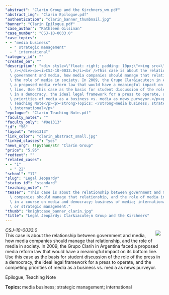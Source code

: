 ```yaml
---
"abstract": "Clarin Group and the Kirchners_wm.pdf"
"abstract_img": "Clarin Epilogue.pdf"
"authentication": "clarin_banner_thumbnail.jpg"
"banner": "Clarin Epilogue.pdf"
"case_author": "Kathleen Gilsinan"
"case_number": "CSJ-10-0033.0"
"case_topics":
- - "media business"
  - " strategic management"
  - " international"
"category_id": ""
"created_on": ""
"description": "<div style=\"float: right; padding: 10px;\"><img src=\"/casestudy/files/photos/434/clarin_abstract_small.jpg\"\
  \ /></div><p><i>CSJ-10-0033.0</i><br />This case is about the relationship between\
  \ government and media, how media companies should manage that relationship, and\
  \ the role of media in society. In 2009, the Grupo Clar&iacute;n in Argentina faced\
  \ a proposed media reform law that would have a meaningful impact on its bottom\
  \ line. Use this case as the basis for student discussion of the role of the press\
  \ in a democracy, the ideal legal framework for a press to operate, and the competing\
  \ priorities of media as a business vs. media as news purveyor.</p><p>Epilogue,\
  \ Teaching Note</p><p><strong>Topics: </strong>media business; strategic management;\
  \ international</p>"
"epologue": "Clarin Teaching Note.pdf"
"faculty_notes": ""
"faculty_only": "#9e1313"
"id": "56"
"layout": "#9e1313"
"link_color": "clarin_abstract_small.jpg"
"linked_classes": "yes"
"news_org": !!python/str "Clarín Group"
"price": "5.95"
"redtext": ""
"related_cases":
- - "1"
  - " 22"
"school": "17"
"slug": "Legal Jeopardy"
"status_id": "standard"
"teaching_note": ""
"teaser": "This case is about the relationship between government and media, how media\
  \ companies should manage that relationship, and the role of media in society. Use\
  \ in a course on media and democracy; business of media; international journalism;\
  \ or strategic management."
"thumb": "knightcase_banner_clarin.jpg"
"title": "Legal Jeopardy: Clar&iacute;n Group and the Kirchners"
---
```

<div style="float: right; padding: 10px;"><img src="/casestudy/files/photos/434/clarin_abstract_small.jpg" /></div><p><i>CSJ-10-0033.0</i><br />This case is about the relationship between government and media, how media companies should manage that relationship, and the role of media in society. In 2009, the Grupo Clar&iacute;n in Argentina faced a proposed media reform law that would have a meaningful impact on its bottom line. Use this case as the basis for student discussion of the role of the press in a democracy, the ideal legal framework for a press to operate, and the competing priorities of media as a business vs. media as news purveyor.</p><p>Epilogue, Teaching Note</p><p><strong>Topics: </strong>media business; strategic management; international</p>
